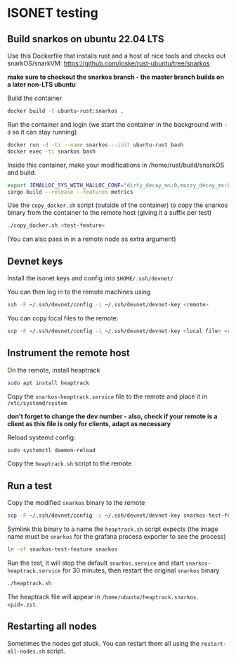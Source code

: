 # ISONET testing

## Build snarkos on ubuntu 22.04 LTS

Use this Dockerfile that installs rust and a host of nice tools and checks out snarkOS/snarkVM:
https://github.com/joske/rust-ubuntu/tree/snarkos

**make sure to checkout the snarkos branch - the master branch builds on a later non-LTS ubuntu**

Build the container

```bash
docker build -t ubuntu-rust:snarkos .
```

Run the container and login (we start the container in the background with `-d` so it can stay running)

```bash
docker run -d -ti --name snarkos --init ubuntu-rust bash
docker exec -ti snarkos bash
```

Inside this container, make your modifications in /home/rust/build/snarkOS and build:

```bash
export JEMALLOC_SYS_WITH_MALLOC_CONF="dirty_decay_ms:0,muzzy_decay_ms:0,confirm_conf:true"
cargo build --release --features metrics
```

Use the `copy_docker.sh` script (outside of the container) to copy the snarkos binary from the container to the remote host (giving it a suffix per test)

```bash
./copy_docker.sh <test-feature>
```

(You can also pass in in a remote node as extra argument)

## Devnet keys

Install the isonet keys and config into `$HOME/.ssh/devnet/`

You can then log in to the remote machines using

```bash
ssh -F ~/.ssh/devnet/config -i ~/.ssh/devnet/devnet-key <remote>
```

You can copy local files to the remote:

```bash
scp -F ~/.ssh/devnet/config -i ~/.ssh/devnet/devnet-key <local file> <remote>:
```

## Instrument the remote host

On the remote, install heaptrack

```bash
sudo apt install heaptrack
```

Copy the `snarkos-heaptrack.service` file to the remote and place it in `/etc/systemd/system`

**don't forget to change the dev number - also, check if your remote is a client as this file is only for clients, adapt as necessary**

Reload systemd config:

```bash
sudo systemctl daemon-reload
```

Copy the `heaptrack.sh` script to the remote

## Run a test

Copy the modified `snarkos` binary to the remote

```bash
scp -F ~/.ssh/devnet/config -i ~/.ssh/devnet/devnet-key snarkos-test-feature <remote>:
```

Symlink this binary to a name the `heaptrack.sh` script expects (the image name must be `snarkos` for the grafana process exporter to see the process)

```bash
ln -sf snarkos-test-feature snarkos
```

Run the test, it will stop the default `snarkos.service` and start `snarkos-heaptrack.service` for 30 minutes, then restart the original `snarkos` binary

```bash
./heaptrack.sh
```

The heaptrack file will appear in `/home/ubuntu/heaptrack.snarkos.<pid>.zst`.

## Restarting all nodes

Sometimes the nodes get stuck. You can restart them all using the `restart-all-nodes.sh` script.
